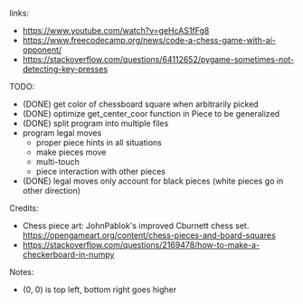 links:
- https://www.youtube.com/watch?v=geHcAS1fFg8
- https://www.freecodecamp.org/news/code-a-chess-game-with-ai-opponent/
- https://stackoverflow.com/questions/64112652/pygame-sometimes-not-detecting-key-presses

TODO:
- (DONE) get color of chessboard square when arbitrarily picked
- (DONE) optimize get_center_coor function in Piece to be generalized
- (DONE) split program into multiple files
- program legal moves
    - proper piece hints in all situations
    - make pieces move
    - multi-touch
    - piece interaction with other pieces
- (DONE) legal moves only account for black pieces (white pieces go in other direction)

Credits:
- Chess piece art: JohnPablok's improved Cburnett chess set. https://opengameart.org/content/chess-pieces-and-board-squares
- https://stackoverflow.com/questions/2169478/how-to-make-a-checkerboard-in-numpy

Notes:
- (0, 0) is top left, bottom right goes higher
